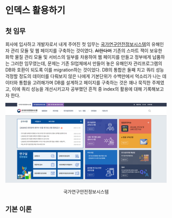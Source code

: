 # 인덱스 활용하기

## 첫 임무
회사에 입사하고 개발자로서 내게 주어진 첫 임무는 [국가연구안전정보시스템](https://labs.go.kr)의 유해인자 관리 모듈 및 웹 페이지를 구축하는 것이였다. ~~AI한다며~~ 기존의 스마트 잭이 보유한 화학 물질 관리 모듈 및 서비스의 일부를 차용하여 웹 페이지를 만들고 정부에게 납품하는 그러한 임무였는데, 문제는 기존 SI업체에서 만들어 놓은 유해인자 관리프로그램의 DB와 호환이 되도록 이를 migration하는 것이었다. DB의 통합은 둘째 치고 쿼리 성능 걱정할 정도의 데이터를 다뤄보지 않은 나에게 기본단위가 수백만에서 억소리가 나는 데이터와 통합을 고려해가며 DB를 설계하고 페이지를 구축하는 것은 꽤나 묵직한 주제였고, 이에 쿼리 성능을 개선시키고자 공부했던 흔적 중 index의 활용에 대해 기록해보고자 한다.

![국가연구안전정보시스템](/images/labs.png)
<p align="middle">
국가연구안전정보시스템
</p>

## 기본 이론
